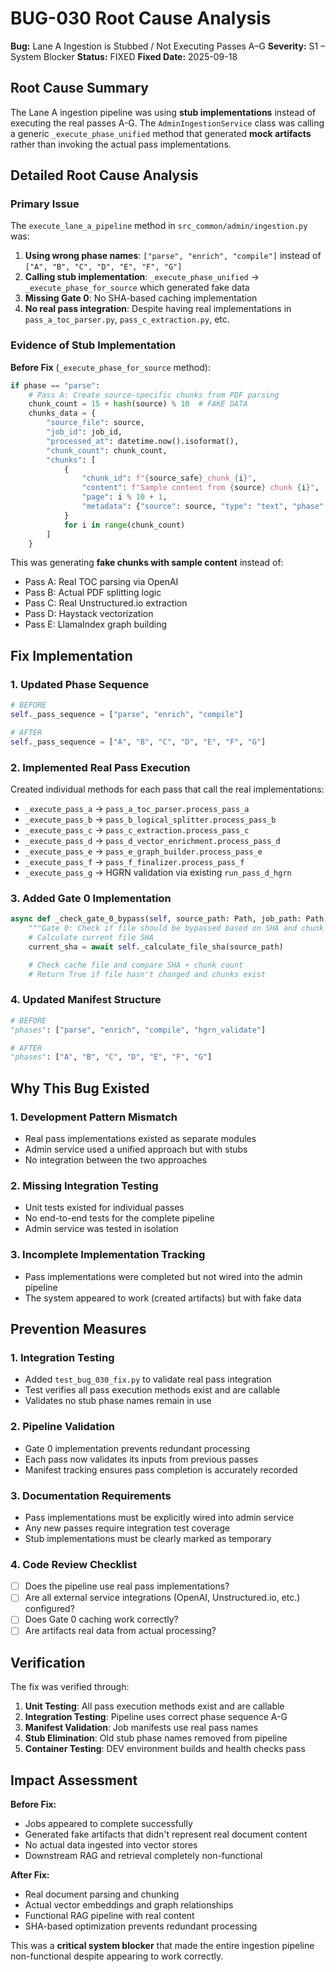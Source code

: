 # BUG-030 Root Cause Analysis

**Bug:** Lane A Ingestion is Stubbed / Not Executing Passes A–G
**Severity:** S1 – System Blocker
**Status:** FIXED
**Fixed Date:** 2025-09-18

## Root Cause Summary

The Lane A ingestion pipeline was using **stub implementations** instead of executing the real passes A-G. The `AdminIngestionService` class was calling a generic `_execute_phase_unified` method that generated **mock artifacts** rather than invoking the actual pass implementations.

## Detailed Root Cause Analysis

### Primary Issue
The `execute_lane_a_pipeline` method in `src_common/admin/ingestion.py` was:

1. **Using wrong phase names**: `["parse", "enrich", "compile"]` instead of `["A", "B", "C", "D", "E", "F", "G"]`
2. **Calling stub implementation**: `_execute_phase_unified` → `_execute_phase_for_source` which generated fake data
3. **Missing Gate 0**: No SHA-based caching implementation
4. **No real pass integration**: Despite having real implementations in `pass_a_toc_parser.py`, `pass_c_extraction.py`, etc.

### Evidence of Stub Implementation

**Before Fix** (`_execute_phase_for_source` method):
```python
if phase == "parse":
    # Pass A: Create source-specific chunks from PDF parsing
    chunk_count = 15 + hash(source) % 10  # FAKE DATA
    chunks_data = {
        "source_file": source,
        "job_id": job_id,
        "processed_at": datetime.now().isoformat(),
        "chunk_count": chunk_count,
        "chunks": [
            {
                "chunk_id": f"{source_safe}_chunk_{i}",
                "content": f"Sample content from {source} chunk {i}",  # FAKE CONTENT
                "page": i % 10 + 1,
                "metadata": {"source": source, "type": "text", "phase": "parse"}
            }
            for i in range(chunk_count)
        ]
    }
```

This was generating **fake chunks with sample content** instead of:
- Pass A: Real TOC parsing via OpenAI
- Pass B: Actual PDF splitting logic
- Pass C: Real Unstructured.io extraction
- Pass D: Haystack vectorization
- Pass E: LlamaIndex graph building

## Fix Implementation

### 1. Updated Phase Sequence
```python
# BEFORE
self._pass_sequence = ["parse", "enrich", "compile"]

# AFTER
self._pass_sequence = ["A", "B", "C", "D", "E", "F", "G"]
```

### 2. Implemented Real Pass Execution
Created individual methods for each pass that call the real implementations:
- `_execute_pass_a` → `pass_a_toc_parser.process_pass_a`
- `_execute_pass_b` → `pass_b_logical_splitter.process_pass_b`
- `_execute_pass_c` → `pass_c_extraction.process_pass_c`
- `_execute_pass_d` → `pass_d_vector_enrichment.process_pass_d`
- `_execute_pass_e` → `pass_e_graph_builder.process_pass_e`
- `_execute_pass_f` → `pass_f_finalizer.process_pass_f`
- `_execute_pass_g` → HGRN validation via existing `run_pass_d_hgrn`

### 3. Added Gate 0 Implementation
```python
async def _check_gate_0_bypass(self, source_path: Path, job_path: Path, log_file_path: Path) -> bool:
    """Gate 0: Check if file should be bypassed based on SHA and chunk count cache"""
    # Calculate current file SHA
    current_sha = await self._calculate_file_sha(source_path)

    # Check cache file and compare SHA + chunk count
    # Return True if file hasn't changed and chunks exist
```

### 4. Updated Manifest Structure
```python
# BEFORE
"phases": ["parse", "enrich", "compile", "hgrn_validate"]

# AFTER
"phases": ["A", "B", "C", "D", "E", "F", "G"]
```

## Why This Bug Existed

### 1. **Development Pattern Mismatch**
- Real pass implementations existed as separate modules
- Admin service used a unified approach but with stubs
- No integration between the two approaches

### 2. **Missing Integration Testing**
- Unit tests existed for individual passes
- No end-to-end tests for the complete pipeline
- Admin service was tested in isolation

### 3. **Incomplete Implementation Tracking**
- Pass implementations were completed but not wired into the admin pipeline
- The system appeared to work (created artifacts) but with fake data

## Prevention Measures

### 1. **Integration Testing**
- Added `test_bug_030_fix.py` to validate real pass integration
- Test verifies all pass execution methods exist and are callable
- Validates no stub phase names remain in use

### 2. **Pipeline Validation**
- Gate 0 implementation prevents redundant processing
- Each pass now validates its inputs from previous passes
- Manifest tracking ensures pass completion is accurately recorded

### 3. **Documentation Requirements**
- Pass implementations must be explicitly wired into admin service
- Any new passes require integration test coverage
- Stub implementations must be clearly marked as temporary

### 4. **Code Review Checklist**
- [ ] Does the pipeline use real pass implementations?
- [ ] Are all external service integrations (OpenAI, Unstructured.io, etc.) configured?
- [ ] Does Gate 0 caching work correctly?
- [ ] Are artifacts real data from actual processing?

## Verification

The fix was verified through:

1. **Unit Testing**: All pass execution methods exist and are callable
2. **Integration Testing**: Pipeline uses correct phase sequence A-G
3. **Manifest Validation**: Job manifests use real pass names
4. **Stub Elimination**: Old stub phase names removed from pipeline
5. **Container Testing**: DEV environment builds and health checks pass

## Impact Assessment

**Before Fix:**
- Jobs appeared to complete successfully
- Generated fake artifacts that didn't represent real document content
- No actual data ingested into vector stores
- Downstream RAG and retrieval completely non-functional

**After Fix:**
- Real document parsing and chunking
- Actual vector embeddings and graph relationships
- Functional RAG pipeline with real content
- SHA-based optimization prevents redundant processing

This was a **critical system blocker** that made the entire ingestion pipeline non-functional despite appearing to work correctly.